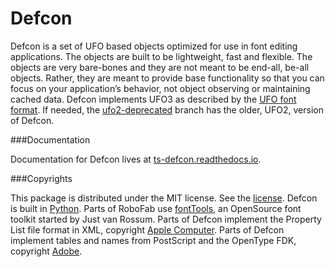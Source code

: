 Defcon
======
Defcon is a set of UFO based objects optimized for use in font editing applications. The objects are built to be lightweight, fast and flexible. The objects are very bare-bones and they are not meant to be end-all, be-all objects. Rather, they are meant to provide base functionality so that you can focus on your application’s behavior, not object observing or maintaining cached data. Defcon implements UFO3 as described by the [UFO font format](http://unifiedfontobject.org). If needed, the [ufo2-deprecated](https://github.com/typesupply/defcon/tree/ufo2-deprecated) branch has the older, UFO2, version of Defcon.

###Documentation

Documentation for Defcon lives at [ts-defcon.readthedocs.io](http://ts-defcon.readthedocs.io/en/latest/).


###Copyrights

This package is distributed under the MIT license. See the [license](License.txt). Defcon is built in [Python](http://www.python.org). Parts of RoboFab use [fontTools](https://github.com/behdad/fonttools), an OpenSource font toolkit started by Just van Rossum. Parts of Defcon implement the Property List file format in XML, copyright [Apple Computer](http://www.apple.com). Parts of Defcon implement tables and names from PostScript and the OpenType FDK, copyright [Adobe](http://www.adobe.com).
